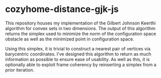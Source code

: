 # cozyhome-distance-gjk-js
This repository houses my implementation of the Gilbert Johnson Keerthi algorithm for convex sets in two dimensions. The output of this algorithm returns the simplex used to minimize the norm of the configuration space obstacle as well as the minimized point in configuration space. 

Using this simplex, it is trivial to construct a nearest pair of vertices via barycentric coordinates. I've designed this algorithm to return as much information as possible to ensure ease of usability. As well as this, it is optionally able to exploit frame coherency by reinserting a simplex from a prior iteration.
